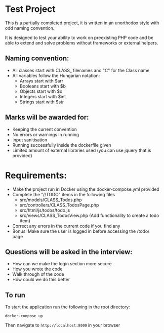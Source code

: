 # Test Project
This is a partially completed project, it is written in an unorthodox style with odd naming convention.

It is designed to test your ability to work on preexisting PHP code and be able to extend and solve problems without frameworks or external helpers.

## Naming convention:
* All classes start with CLASS_ filenames and "C" for the Class name
* All variables follow the Hungarian notation:
    * Arrays start with $arr
    * Booleans start with $b
    * Objects start with $o
    * Integers start with $int
    * Strings start with $str

## Marks will be awarded for:
* Keeping the current convention
* No errors or warnings in running
* Input sanitisation
* Running successfully inside the dockerfile given
* Limited amount of external libraries used (you can use jquery that is provided)


# Requirements:
* Make the project run in Docker using the docker-compose.yml provided
* Complete the "//TODO" items in the following files
  * src/models/CLASS_Todos.php
  * src/controllers/CLASS_TodosPage.php
  * src/html/js/todos/todo.js
  * src/views/CLASS_TodosView.php (Add functionality to create a todo item)
* Correct any errors in the current code if you find any
* Bonus: Make sure the user is logged in before accessing the /todo/ page


## Questions will be asked in the interview:
* How can we make the login section more secure
* How you wrote the code 
* Walk through of the code
* How could we do this better

## To run
To start the application run the following in the root directory:
```shell script
docker-compose up
```
Then navigate to `http://localhost:8000` in your browser
